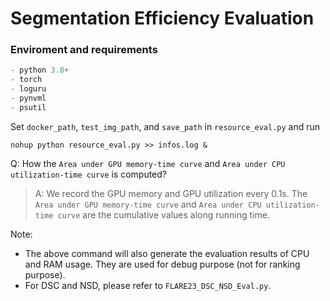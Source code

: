 # Segmentation Efficiency Evaluation



### Enviroment and requirements

```python
- python 3.8+
- torch
- loguru
- pynvml
- psutil
```



Set `docker_path`, `test_img_path`, and `save_path` in `resource_eval.py` and run

`nohup python resource_eval.py >> infos.log &`



Q: How the `Area under GPU memory-time curve` and `Area under CPU utilization-time curve` is computed?

> A: We record the GPU memory and GPU utilization every 0.1s. The `Area under GPU memory-time curve` and `Area under CPU utilization-time curve` are the cumulative values along running time.



Note: 
- The above command will also generate the evaluation results of CPU and RAM usage. They are used for debug purpose (not for ranking purpose).
- For DSC and NSD, please refer to `FLARE23_DSC_NSD_Eval.py`.




